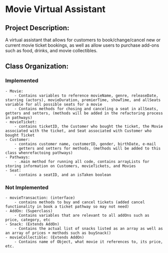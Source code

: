 
# Movie Virtual Assistant 
## Project Description:

A virtual assistant that allows for customers to book/change/cancel new or current movie ticket bookings, as well as allow users to purchase add-ons such as food, drinks, and movie collectibles.

## Class Organization: 
### Implemented 
    - Movie: 
        - Contains variables to reference movieName, genre, releaseDate, starring (actors), movieDuration, premierTime, showTime, and allSeats variable for all possible seats for a movie 
        - Contains methods for chosing and canceling a seat in allSeats, getters and setters, (methods will be added in the refactoring process in pathways)
    - movieTicket:
        - contains ticketID, the Customer who bought the ticket, the Movie associated with the ticket, and Seat associated with Customer who bought Ticket
    - Customer:
        - contains customer name, customerID, gender, birthDate, e-mail 
        - getters and setters for methods, (methods will be added to this class whenrefactoing pathways) 
    - Pathways:
        - .main method for running all code, contains arrayLists for storing information on Customers, movieTickets, and Movies
    - Seat:
        - contains a seatID, and an isTaken boolean 
### Not Implemented  
    - movieTransaction: (interface)
        - contains methods to buy and cancel tickets (added cancel functionality in book a ticket pathway so may not need)
    - AddOn: (Superclass)
        - Contains variables that are relevant to all addOns such as price, category, etc
    - Snack: (Extends AddOn)
        - Contains the actual list of snacks listed as an array as well as an array of prices + methods such as buySnack()
    - movieCollectible: (Extends AddOn)
        - Contains name of Object, what movie it references to, its price, etc.
